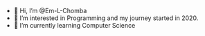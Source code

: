 - 👋 Hi, I’m @Em-L-Chomba
- 👀 I’m interested in Programming and my journey started in 2020.
- 🌱 I’m currently learning Computer Science
